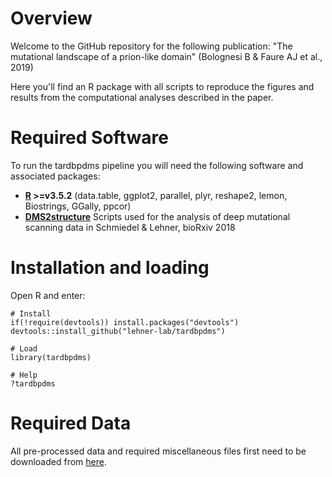 # Overview

Welcome to the GitHub repository for the following publication: "The mutational landscape of a prion-like domain" (Bolognesi B & Faure AJ et al., 2019)

Here you'll find an R package with all scripts to reproduce the figures and results from the computational analyses described in the paper.

# Required Software

To run the tardbpdms pipeline you will need the following software and associated packages:

* **[R](https://www.r-project.org/) >=v3.5.2** (data.table, ggplot2, parallel, plyr, reshape2, lemon, Biostrings, GGally, ppcor)
* **[DMS2structure](https://github.com/lehner-lab/DMS2structure)** Scripts used for the analysis of deep mutational scanning data in Schmiedel & Lehner, bioRxiv 2018 

# Installation and loading

Open R and enter:

```
# Install
if(!require(devtools)) install.packages("devtools")
devtools::install_github("lehner-lab/tardbpdms")

# Load
library(tardbpdms)

# Help
?tardbpdms
```

# Required Data

All pre-processed data and required miscellaneous files first need to be downloaded from [here](https://www.dropbox.com/s/nbuvtfler395rcd/tardbpdms_misc.zip?dl=0).


